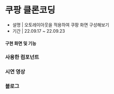 # 쿠팡 클론코딩
- 설명 | 오토레이아웃을 적용하여 쿠팡 화면 구성해보기  
- 기간 | 22.09.17 ~ 22.09.23

#### 구현 화면 및 기능


### 사용한 컴포넌트


### 시연 영상


### 블로그 


